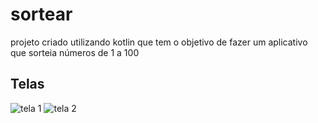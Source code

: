 # sortear
projeto criado utilizando kotlin que tem o objetivo de fazer um aplicativo que sorteia números de 1 a 100

## Telas 
![tela 1](https://user-images.githubusercontent.com/58566409/207096461-8e245402-ee43-411f-9298-7f8e3d2a9a07.PNG)
![tela 2](https://user-images.githubusercontent.com/58566409/207096497-ed2ca732-44de-4e1e-a84f-209babd5798b.PNG)
